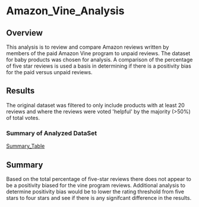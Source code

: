 # Amazon_Vine_Analysis

## Overview

This analysis is to review and compare Amazon reviews written by members of the paid Amazon Vine program to unpaid reviews.  The dataset for baby products was chosen for analysis.  A comparison of the percentage of five star reviews is used a basis in determining if there is a positivity bias for the paid versus unpaid reviews.   

## Results

The original dataset was filtered to only include products with at least 20 reviews and where the reviews were voted 'helpful' by the majority (>50%) of total votes.  

### Summary of Analyzed DataSet

[Summary_Table]('five_star_vote_analysis.png')

## Summary

Based on the total percentage of five-star reviews there does not appear to be a positivity biased for the vine program reviews.   Additional analysis to determine positivity bias would be to lower the rating threshold from five stars to four stars and see if there is any signifcant difference in the results.  
